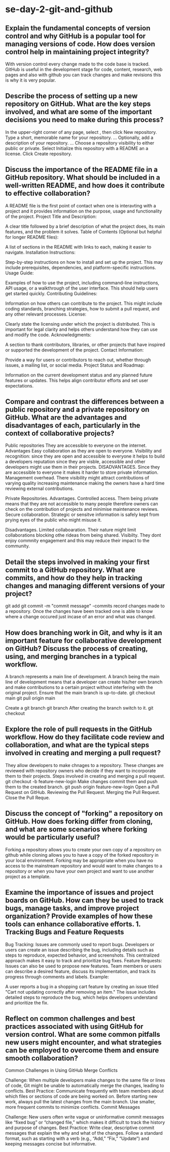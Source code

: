 # se-day-2-git-and-github
## Explain the fundamental concepts of version control and why GitHub is a popular tool for managing versions of code. How does version control help in maintaining project integrity?
With version control every change made to the code base is tracked.
GitHub is useful in the development stage for code, content, research, web pages and also with github you can track changes and make revisions this is why it is very popular.

## Describe the process of setting up a new repository on GitHub. What are the key steps involved, and what are some of the important decisions you need to make during this process?
In the upper-right corner of any page, select , then click New repository.
Type a short, memorable name for your repository. ...
Optionally, add a description of your repository. ...
Choose a repository visibility to either public or private.
Select Initialize this repository with a README an a license.
Click Create repository.

## Discuss the importance of the README file in a GitHub repository. What should be included in a well-written README, and how does it contribute to effective collaboration?
A README file is the first point of contact when one is interavting with a project and it provides information on the purpose, usage and functionality of the project.
Project Title and Description:

A clear title followed by a brief description of what the project does, its main features, and the problem it solves.
Table of Contents (Optional but helpful for longer README files):

A list of sections in the README with links to each, making it easier to navigate.
Installation Instructions:

Step-by-step instructions on how to install and set up the project. This may include prerequisites, dependencies, and platform-specific instructions.
Usage Guide:

Examples of how to use the project, including command-line instructions, API usage, or a walkthrough of the user interface. This should help users get started quickly.
Contributing Guidelines:

Information on how others can contribute to the project. This might include coding standards, branching strategies, how to submit a pull request, and any other relevant processes.
License:

Clearly state the licensing under which the project is distributed. This is important for legal clarity and helps others understand how they can use and modify the code.
Acknowledgments:

A section to thank contributors, libraries, or other projects that have inspired or supported the development of the project.
Contact Information:

Provide a way for users or contributors to reach out, whether through issues, a mailing list, or social media.
Project Status and Roadmap:

Information on the current development status and any planned future features or updates. This helps align contributor efforts and set user expectations.

## Compare and contrast the differences between a public repository and a private repository on GitHub. What are the advantages and disadvantages of each, particularly in the context of collaborative projects?
Public repositories
They are accessible to everyone on the internet.
Advantages
Easy collaboration as they are open to everyone.
Visibility and recognition: since they are open and accessible to everyone it helps to build a developers reputation since they are visble, accessible and other developers might use them in their projects.
DISADVANTAGES.
Since they are accessible to everyone it makes it harder to store private information.
Management overhead.
There visibility might attract contributions of varying quality increasing maintenance making the owners have a hard time reviewing external contributions.

Private Repositories.
Advantages.
Controlled access.
Them being private means that they are not accessible to many people therefore owners can check on the contribution of projects and minimise maintenance reviews.
Secure collaboration.
Strategic or sensitve information is safely kept from prying eyes of the public who might misuse it.

Disadvantages.
Limited collaboaration.
Their nature might limit collaborations blocking othe rideas from being shared.
Visibilty.
They dont enjoy commnity engagement and this may reduce their impact to the community.

## Detail the steps involved in making your first commit to a GitHub repository. What are commits, and how do they help in tracking changes and managing different versions of your project?
git add <file name>
git commit -m "commit message"
-commits record changes made to a repository.
Once the changes have been tracked one is able to know where a change occured just incase of an error and what was changed.

## How does branching work in Git, and why is it an important feature for collaborative development on GitHub? Discuss the process of creating, using, and merging branches in a typical workflow.
A branch represents a main line of development.
A branch being the main line of development means that a developer can create his/her own branch and make contributions to a certain project without interfering with the original project.
Ensure that the main branch is up-to-date.
git checkout main
git pull origin main

Create a git branch
git branch <branch-name>
After creating the branch switch to it.
git checkout <branch-name>


## Explore the role of pull requests in the GitHub workflow. How do they facilitate code review and collaboration, and what are the typical steps involved in creating and merging a pull request?
They allow developers to make chnages to a repository.
These changes are reviewed with repository owners who decide if they want to incorporate them to their projects.
Steps involved in creating and merging a pull request.
git checkout -b feature-new-login
Make changes commit them and push them to the created branch.
git push origin feature-new-login
Open a Pull Request on GitHub.
Reviewing the Pull Request.
Merging the Pull Request.
Close the Pull Reque.
## Discuss the concept of "forking" a repository on GitHub. How does forking differ from cloning, and what are some scenarios where forking would be particularly useful?
Forking a repository allows you to create your own copy of a repository on github while cloning allows you to have a copy of the forked repository in your local environment.
Forking may be appropriate when you have no access to the mainstream repository and would want to make changes to a repository or when you have your own project and want to use another project as a template.

## Examine the importance of issues and project boards on GitHub. How can they be used to track bugs, manage tasks, and improve project organization? Provide examples of how these tools can enhance collaborative efforts. 1. Tracking Bugs and Feature Requests
Bug Tracking: Issues are commonly used to report bugs. Developers or users can create an issue describing the bug, including details such as steps to reproduce, expected behavior, and screenshots. This centralized approach makes it easy to track and prioritize bug fixes.
Feature Requests: Issues can also be used to propose new features. Team members or users can describe a desired feature, discuss its implementation, and track its progress through comments and labels.
Example:

A user reports a bug in a shopping cart feature by creating an issue titled "Cart not updating correctly after removing an item." The issue includes detailed steps to reproduce the bug, which helps developers understand and prioritize the fix.

## Reflect on common challenges and best practices associated with using GitHub for version control. What are some common pitfalls new users might encounter, and what strategies can be employed to overcome them and ensure smooth collaboration?
Common Challenges in Using GitHub
Merge Conflicts

Challenge: When multiple developers make changes to the same file or lines of code, Git might be unable to automatically merge the changes, leading to conflicts.
Best Practice: Communicate frequently with team members about which files or sections of code are being worked on. Before starting new work, always pull the latest changes from the main branch. Use smaller, more frequent commits to minimize conflicts.
Commit Messages

Challenge: New users often write vague or uninformative commit messages like “fixed bug” or “changed file,” which makes it difficult to track the history and purpose of changes.
Best Practice: Write clear, descriptive commit messages that explain the why and what of the changes. Follow a standard format, such as starting with a verb (e.g., “Add,” “Fix,” “Update”) and keeping messages concise but informative.
